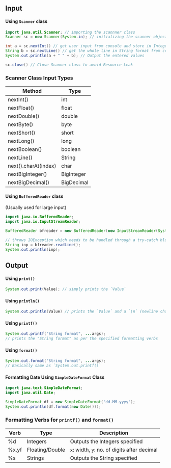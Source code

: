 ## Input
#### Using `Scanner` class

```java
import java.util.Scanner; // importing the scannner class
Scanner sc = new Scanner(System.in); // initializing the scanner object

int a = sc.nextInt() // get user input from console and store in Integer format
String b = sc.nextLine() // get the whole line in String format from console
System.out.println(a + " " + b); // Output the entered values

sc.close() // Close Scanner class to avoid Resource Leak
```

### Scanner Class Input Types
Method|Type
-|-
nextInt()|int
nextFloat()|float
nextDouble()|double
nextByte()|byte
nextShort()|short
nextLong()|long
nextBoolean()|boolean
nextLine()|String
next().charAt(index)|char
nextBigInteger()|BigInteger
nextBigDecimal()|BigDecimal

#### Using `BufferedReader` class
(Usually used for large input)
```java
import java.io.BufferedReader;
import java.io.InputStreamReader;

BufferedReader bfreader = new BufferedReader(new InputStreamReader(System.in));

// throws IOException which needs to be handled through a try-catch block
String inp = bfreader.readLine();
System.out.println(inp);
```
## Output
#### Using `print()`
```java
System.out.print(Value); // simply prints the `Value`
```
#### Using `println()`
```java
System.out.println(Value) // prints the `Value` and a `\n` (newline char) after it
```
#### Using `printf()`
```java
System.out.printf("String format", ...args);
// prints the "String format" as per the specified formatting verbs
```
#### Using `format()`
```java
System.out.format("String format", ...args);
// Basically same as `System.out.printf()`
```
#### Formatting Date Using `SimpleDateFormat` Class
```java
import java.text.SimpleDateFormat;
import java.util.Date;

SimpleDateFormat df = new SimpleDateFormat("dd-MM-yyyy");
System.out.println(df.format(new Date()));
```
### Formatting Verbs for `printf()` and `format()`

Verb|Type|Description
-|-|-
%d|Integers|Outputs the Integers specified
%x.yf|Floating/Double|`x`: width, `y`: no. of digits after decimal
%s|Strings|Outputs the String specified